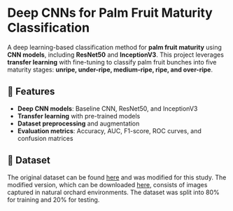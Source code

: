 # Deep CNNs for Palm Fruit Maturity Classification

A deep learning-based classification method for **palm fruit maturity** using **CNN models**, including **ResNet50** and **InceptionV3**. This project leverages **transfer learning** with fine-tuning to classify palm fruit bunches into five maturity stages: **unripe, under-ripe, medium-ripe, ripe, and over-ripe**.

## 🚀 Features
- **Deep CNN models**: Baseline CNN, ResNet50, and InceptionV3
- **Transfer learning** with pre-trained models
- **Dataset preprocessing** and augmentation
- **Evaluation metrics**: Accuracy, AUC, F1-score, ROC curves, and confusion matrices

## 📂 Dataset
The original dataset can be found [here](https://ieee-dataport.org/open-access/date-fruit-dataset-automated-harvesting-and-visual-yield-estimation) and was modified for this study. The modified version, which can be downloaded [here](https://drive.google.com/file/d/1qTVoWL0EDdJx6Soj_4sPpOOAySKeJeBq/view?usp=drive_link), consists of images captured in natural orchard environments. The dataset was split into 80% for training and 20% for testing.

